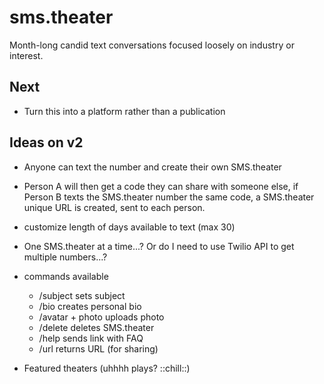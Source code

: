 # sms.theater

Month-long candid text conversations focused loosely on industry or interest.

## Next
* Turn this into a platform rather than a publication

## Ideas on v2
* Anyone can text the number and create their own SMS.theater
* Person A will then get a code they can share with someone else, if Person B texts the SMS.theater number the same code, a SMS.theater unique URL is created, sent to each person.
* customize length of days available to text (max 30)
* One SMS.theater at a time...? Or do I need to use Twilio API to get multiple numbers...?
* commands available
  * /subject sets subject
  * /bio creates personal bio
  * /avatar + photo uploads photo
  * /delete deletes SMS.theater
  * /help sends link with FAQ
  * /url returns URL (for sharing)

* Featured theaters (uhhhh plays? ::chill::)
